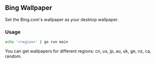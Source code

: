 ## Bing Wallpaper

Set the Bing.com's wallpaper as your desktop wallpaper.

### Usage

```bash
echo '<region>' | go run main
```

You can get wallpapers for different regions: cn, us, jp, au, uk, ge, nz, ca, random.
